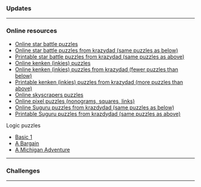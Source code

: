 ### Updates


---

### Online resources

* <a href="https://www.puzzle-star-battle.com/"> Online star battle puzzles </a>
* <a href="https://krazydad.com/tablet/starbattle/"> Online star battle puzzles from krazydad (same puzzles as below) </a>
* <a href="https://krazydad.com/starbattle/"> Printable star battle puzzles from krazydad (same puzzles as above) </a>
* <a href="http://www.kenkenpuzzle.com/play_now"> Online kenken (inkies) puzzles </a>
* <a href="https://krazydad.com/tablet/inkies/"> Online kenken (inkies) puzzles from krazydad (fewer puzzles than below) </a>
* <a href="https://krazydad.com/inkies/"> Printable kenken (inkies) puzzles from krazydad (more puzzles than above) </a>
* <a href="https://www.puzzle-skyscrapers.com/"> Online skyscrapers puzzles </a>
* <a href="https://picture-enigmas.com/"> Online pixel puzzles (nonograms, squares, links) </a>
* <a href="https://krazydad.com/tablet/suguru/"> Online Suguru puzzles from krazdydad (same puzzles as below) </a>
* <a href="https://krazydad.com/suguru/"> Printable Suguru puzzles from krazdydad (same puzzles as above) </a>



Logic puzzles
   * <a href="https://www.ahapuzzles.com/logic/logic-puzzles/basic-1/"> Basic 1 </a>
   * <a href="https://www.ahapuzzles.com/logic/logic-puzzles/a-bargain/"> A Bargain </a>    
   * <a href="https://www.ahapuzzles.com/logic/logic-puzzles/a-michigan-adventure/"> A Michigan Adventure </a>


---

### Challenges 



---

